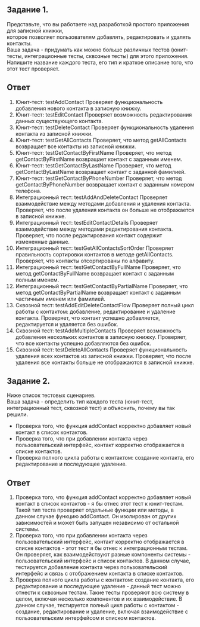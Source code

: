 ## Задание 1.
Представьте, что вы работаете над разработкой простого приложения для записной книжки,  
которое позволяет пользователям добавлять, редактировать и удалять контакты.  
Ваша задача - придумать как можно больше различных тестов (юнит-тесты, интеграционные тесты, сквозные тесты) для этого приложения.  
Напишите название каждого теста, его тип и краткое описание того, что этот тест проверяет.

## Ответ
1. Юнит-тест: testAddContact
   Проверяет функциональность добавления нового контакта в записную книжку.
2. Юнит-тест: testEditContact
   Проверяет возможность редактирования данных существующего контакта.
3. Юнит-тест: testDeleteContact
   Проверяет функциональность удаления контакта из записной книжки.
4. Юнит-тест: testGetAllContacts
   Проверяет, что метод getAllContacts возвращает все контакты из записной книжки.
5. Юнит-тест: testGetContactByFirstName
   Проверяет, что метод getContactByFirstName возвращает контакт с заданным именем.
6. Юнит-тест: testGetContactByLastName
   Проверяет, что метод getContactByLastName возвращает контакт с заданной фамилией.
7. Юнит-тест: testGetContactByPhoneNumber
   Проверяет, что метод getContactByPhoneNumber возвращает контакт с заданным номером телефона.
8. Интеграционный тест: testAddAndDeleteContact
   Проверяет взаимодействие между методами добавления и удаления контакта. Проверяет, что после удаления контакта он больше не отображается в записной книжке.
9. Интеграционный тест: testEditContactDetails
   Проверяет взаимодействие между методами редактирования контакта. Проверяет, что после редактирования контакт содержит измененные данные.
10. Интеграционный тест: testGetAllContactsSortOrder
    Проверяет правильность сортировки контактов в методе getAllContacts. Проверяет, что контакты отсортированы по алфавиту.
11. Интеграционный тест: testGetContactByFullName
    Проверяет, что метод getContactByFullName возвращает контакт с заданным полным именем.
12. Интеграционный тест: testGetContactByPartialName
    Проверяет, что метод getContactByPartialName возвращает контакт с заданным частичным именем или фамилией.
13. Сквозной тест: testAddEditDeleteContactFlow
    Проверяет полный цикл работы с контактом: добавление, редактирование и удаление контакта. Проверяет, что контакт успешно добавляется, редактируется и удаляется без ошибок.
14. Сквозной тест: testAddMultipleContacts
    Проверяет возможность добавления нескольких контактов в записную книжку. Проверяет, что все контакты успешно добавляются без ошибок.
15. Сквозной тест: testDeleteAllContacts
    Проверяет функциональность удаления всех контактов из записной книжки. Проверяет, что после удаления все контакты больше не отображаются в записной книжке.


## Задание 2.
Ниже список тестовых сценариев.  
Ваша задача - определить тип каждого теста (юнит-тест, интеграционный тест, сквозной тест) и объяснить, почему вы так решили.  
- Проверка того, что функция addContact корректно добавляет новый контакт в список контактов.
- Проверка того, что при добавлении контакта через пользовательский интерфейс, контакт корректно отображается в списке контактов.
- Проверка полного цикла работы с контактом: создание контакта, его редактирование и последующее удаление.

## Ответ
1. Проверка того, что функция addContact корректно добавляет новый контакт в список контактов - я бы отнес этот тест к юнит-тестам. Такой тип теста проверяет отдельные функции или методы, в данном случае функцию addContact. Он изолирован от других зависимостей и может быть запущен независимо от остальной системы.
2. Проверка того, что при добавлении контакта через пользовательский интерфейс, контакт корректно отображается в списке контактов - этот тест я бы отнес к интеграционным тестам. Он проверяет, как взаимодействуют разные компоненты системы - пользовательский интерфейс и список контактов. В данном случае, тестируется добавление контакта через пользовательский интерфейс и связь с отображением контакта в списке контактов.
3. Проверка полного цикла работы с контактом: создание контакта, его редактирование и последующее удаление - данный тест можно отнести к сквозным тестам. Такие тесты проверяют всю систему в целом, включая несколько компонентов и их взаимодействие. В данном случае, тестируется полный цикл работы с контактом - создание, редактирование и удаление, включая взаимодействие с пользовательским интерфейсом и списком контактов.
